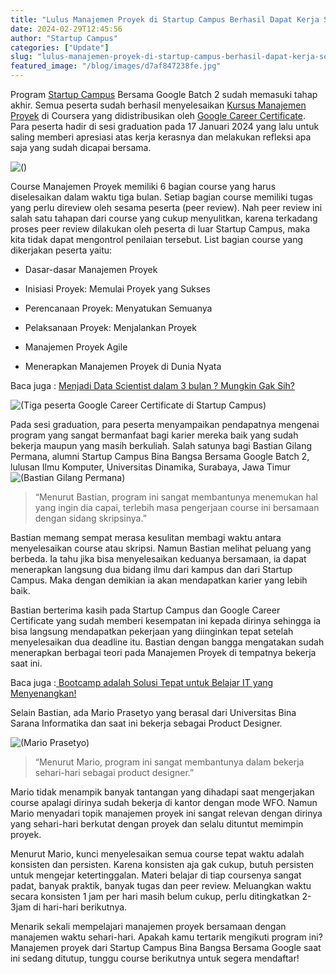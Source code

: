 ```yaml
---
title: "Lulus Manajemen Proyek di Startup Campus Berhasil Dapat Kerja Sesuai Impian!"
date: 2024-02-29T12:45:56
author: "Startup Campus"
categories: ["Update"]
slug: "lulus-manajemen-proyek-di-startup-campus-berhasil-dapat-kerja-sesuai-impian"
featured_image: "/blog/images/d7af847238fe.jpg"
---
```


Program [Startup Campus](https://startupcampus.id/) Bersama Google Batch 2 sudah memasuki tahap akhir. Semua peserta sudah berhasil menyelesaikan [Kursus Manajemen Proyek](https://startupcampus.id/beasiswa/google/manajemen-proyek) di Coursera yang didistribusikan oleh [Google Career Certificate](https://grow.google/intl/id_id/certificates/). Para peserta hadir di sesi graduation pada 17 Januari 2024 yang lalu untuk saling memberi apresiasi atas kerja kerasnya dan melakukan refleksi apa saja yang sudah dicapai bersama.

![()](https://lh7-us.googleusercontent.com/o8n1RPtmCRNj1O07P9uqKm5dU509EGrvu4wCqSyk_aRVLfmo7d8OgZctXIF4Fxr4PgLfbUwbRuGlR_6K-LddOPQlHE4LU-fkqNOtW9XPGpESI9F2FIYJApZlJTaHEJ9Lo_6hxUhWIUY1GYFMwjk_tys)

Course Manajemen Proyek memiliki 6 bagian course yang harus diselesaikan dalam waktu tiga bulan. Setiap bagian course memiliki tugas yang perlu direview oleh sesama peserta (peer review). Nah peer review ini salah satu tahapan dari course yang cukup menyulitkan, karena terkadang proses peer review dilakukan oleh peserta di luar Startup Campus, maka kita tidak dapat mengontrol penilaian tersebut. List bagian course yang dikerjakan peserta yaitu:

- Dasar-dasar Manajemen Proyek

- Inisiasi Proyek: Memulai Proyek yang Sukses

- Perencanaan Proyek: Menyatukan Semuanya

- Pelaksanaan Proyek: Menjalankan Proyek

- Manajemen Proyek Agile

- Menerapkan Manajemen Proyek di Dunia Nyata

Baca juga : [Menjadi Data Scientist dalam 3 bulan ? Mungkin Gak Sih?](https://www.startupcampus.id/blog/menjadi-data-scientist-hanya-dalam-3-bulan-mungkin-gak-sih/)

![(Tiga peserta Google Career Certificate di Startup Campus)](https://lh7-us.googleusercontent.com/EZoB9rBMleh7X7yZY8Joe31U_iSt3PQQQxpqu4dVLrImrrvIAnpFlDIJzynV5dekLqtTYBYs3izbL8PSF3r1RxYhFBtyqfz-_cWbsei0Xb2Q50y5LJd82uPdv_i7doZtSmYvY1z6NvtKYYxeUoPWwrQ)

Pada sesi graduation, para peserta menyampaikan pendapatnya mengenai program yang sangat bermanfaat bagi karier mereka baik yang sudah bekerja maupun yang masih berkuliah. Salah satunya bagi Bastian Gilang Permana, alumni Startup Campus Bina Bangsa Bersama Google Batch 2, lulusan Ilmu Komputer, Universitas Dinamika, Surabaya, Jawa Timur ![(Bastian Gilang Permana)](https://lh7-us.googleusercontent.com/e5mVj3mlijpu9h4mTYDcWDOFMPhRucQDw8VG2CqKsr3N5u889Ww7TnFS9CA-KEdVv74ZSfdCiGheDzYT0diXo0zzP2rrWRQFvpUDxQws_iXfIkLNbwaSQjEeBaPhaoi_chf4byU4tsUR0yGMf-1N9hA)

> “Menurut Bastian, program ini sangat membantunya menemukan hal yang ingin dia capai, terlebih masa pengerjaan course ini bersamaan dengan sidang skripsinya.”

Bastian memang sempat merasa kesulitan membagi waktu antara menyelesaikan course atau skripsi. Namun Bastian melihat peluang yang berbeda. Ia tahu jika bisa menyelesaikan keduanya bersamaan, ia dapat menerapkan langsung dua bidang ilmu dari kampus dan dari Startup Campus. Maka dengan demikian ia akan mendapatkan karier yang lebih baik.

Bastian berterima kasih pada Startup Campus dan Google Career Certificate yang sudah memberi kesempatan ini kepada dirinya sehingga ia bisa langsung mendapatkan pekerjaan yang diinginkan tepat setelah menyelesaikan dua deadline itu. Bastian dengan bangga mengatakan sudah menerapkan berbagai teori pada Manajemen Proyek di tempatnya bekerja saat ini.

Baca juga :[ Bootcamp adalah Solusi Tepat untuk Belajar IT yang Menyenangkan!](https://www.startupcampus.id/blog/bootcamp-adalah-solusi-tepat-untuk-belajar-it-yang-menyenangkan/?_ga=2.39714533.773080276.1707115598-1894293250.1702440482)

Selain Bastian, ada Mario Prasetyo yang berasal dari Universitas Bina Sarana Informatika dan saat ini bekerja sebagai Product Designer.

![(Mario Prasetyo)](https://lh7-us.googleusercontent.com/CFSyNtEY2YojvT55IuZeBftk8uX-QCZuhnLQI43dwHYdJTUnOIzeemGDchd7iriYzoQiQXJfxlZoWeS4FDMU93KopZfqXLXr0_oolaskvoNEx9bjNEewUBVCDfrPZLb-dnntbcwiJSsJ9oHZdUGYpsE)

> “Menurut Mario, program ini sangat membantunya dalam bekerja sehari-hari sebagai product designer.” 

Mario tidak menampik banyak tantangan yang dihadapi saat mengerjakan course apalagi dirinya sudah bekerja di kantor dengan mode WFO. Namun Mario menyadari topik manajemen proyek ini sangat relevan dengan dirinya yang sehari-hari berkutat dengan proyek dan selalu dituntut memimpin proyek.

Menurut Mario, kunci menyelesaikan semua course tepat waktu adalah konsisten dan persisten. Karena konsisten aja gak cukup, butuh persisten untuk mengejar ketertinggalan. Materi belajar di tiap coursenya sangat padat, banyak praktik, banyak tugas dan peer review. Meluangkan waktu secara konsisten 1 jam per hari masih belum cukup, perlu ditingkatkan 2-3jam di hari-hari berikutnya.

Menarik sekali mempelajari manajemen proyek bersamaan dengan manajemen waktu sehari-hari. Apakah kamu tertarik mengikuti program ini? Manajemen proyek dari Startup Campus Bina Bangsa Bersama Google saat ini sedang ditutup, tunggu course berikutnya untuk segera mendaftar!